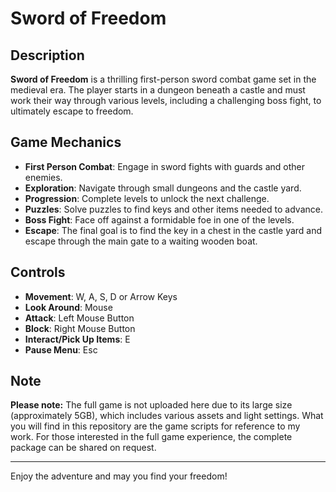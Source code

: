 
# Sword of Freedom

## Description

**Sword of Freedom** is a thrilling first-person sword combat game set in the medieval era. The player starts in a dungeon beneath a castle and must work their way through various levels, including a challenging boss fight, to ultimately escape to freedom. 

## Game Mechanics

- **First Person Combat**: Engage in sword fights with guards and other enemies.
- **Exploration**: Navigate through small dungeons and the castle yard.
- **Progression**: Complete levels to unlock the next challenge.
- **Puzzles**: Solve puzzles to find keys and other items needed to advance.
- **Boss Fight**: Face off against a formidable foe in one of the levels.
- **Escape**: The final goal is to find the key in a chest in the castle yard and escape through the main gate to a waiting wooden boat.

## Controls

- **Movement**: W, A, S, D or Arrow Keys
- **Look Around**: Mouse
- **Attack**: Left Mouse Button
- **Block**: Right Mouse Button
- **Interact/Pick Up Items**: E
- **Pause Menu**: Esc

## Note

**Please note:** The full game is not uploaded here due to its large size (approximately 5GB), which includes various assets and light settings. What you will find in this repository are the game scripts for reference to my work. For those interested in the full game experience, the complete package can be shared on request.

---

Enjoy the adventure and may you find your freedom!
